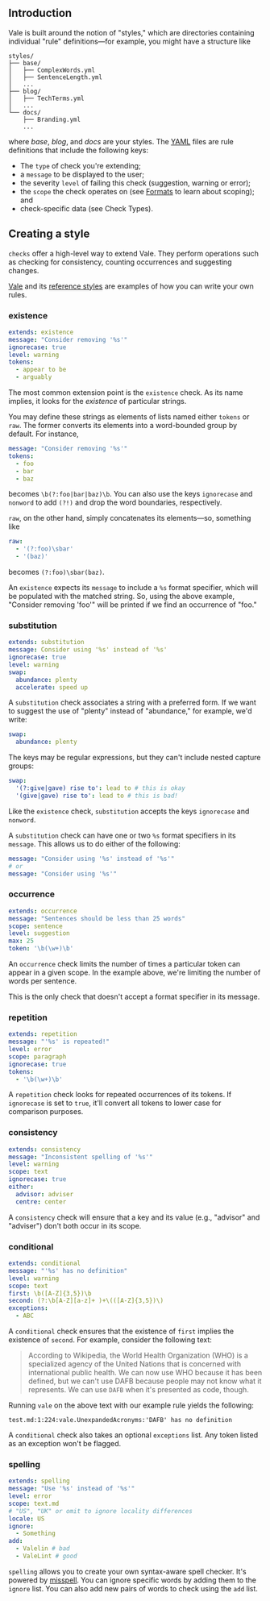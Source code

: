 ## Introduction

Vale is built around the notion of "styles," which are directories containing individual "rule" definitions&mdash;for example, you might have a structure like

```none
styles/
├── base/
│   ├── ComplexWords.yml
│   ├── SentenceLength.yml
│   ...
├── blog/
│   ├── TechTerms.yml
│   ...
└── docs/
    ├── Branding.yml
    ...
```

where *base*, *blog*, and *docs* are your styles. The [YAML](http://yaml.org/) files are rule definitions that include the following keys:

- The `type` of check you're extending;
- a `message` to be displayed to the user;
- the severity `level` of failing this check (suggestion, warning or error);
- the `scope` the check operates on (see [Formats](https://valelint.github.io/docs/formats/) to learn about scoping); and
- check-specific data (see Check Types).

## Creating a style

`checks` offer a high-level way to extend Vale. They perform operations such as checking for consistency, counting occurrences and suggesting changes.

[Vale](https://github.com/ValeLint/vale/tree/master/rule) and its [reference styles](https://github.com/ValeLint/vale/tree/master/styles) are examples of how you can write your own rules.

### existence

```yaml
extends: existence
message: "Consider removing '%s'"
ignorecase: true
level: warning
tokens:
  - appear to be
  - arguably
```

The most common extension point is the `existence` check. As its name implies, it looks for the *existence* of particular strings.

You may define these strings as elements of lists named either `tokens` or `raw`. The former converts its elements into a word-bounded group by default. For instance,

```yaml
message: "Consider removing '%s'"
tokens:
  - foo
  - bar
  - baz
```
becomes `\b(?:foo|bar|baz)\b`. You can also use the keys `ignorecase` and `nonword` to add `(?!)` and drop the word boundaries, respectively.

`raw`, on the other hand, simply concatenates its elements&mdash;so, something like

```yaml
raw:
  - '(?:foo)\sbar'
  - '(baz)'
```
becomes `(?:foo)\sbar(baz)`.

An `existence` expects its `message` to include a `%s` format specifier, which will be populated with the matched string. So, using the above example, "Consider removing 'foo'" will be printed if we find an occurrence of "foo."


### substitution

```yaml
extends: substitution
message: Consider using '%s' instead of '%s'
ignorecase: true
level: warning
swap:
  abundance: plenty
  accelerate: speed up
```

A `substitution` check associates a string with a preferred form. If we want to suggest the use of "plenty" instead of "abundance," for example, we'd write:

```yaml
swap:
  abundance: plenty
```

The keys  may be regular expressions, but they can't include nested capture groups:

```yaml
swap:
  '(?:give|gave) rise to': lead to # this is okay
  '(give|gave) rise to': lead to # this is bad!
```

Like the `existence` check, `substitution` accepts the keys `ignorecase` and `nonword`.

A `substitution` check can have one or two `%s` format specifiers in its `message`. This allows us to do either of the following:

```yaml
message: "Consider using '%s' instead of '%s'"
# or
message: "Consider using '%s'"
```

### occurrence

```yaml
extends: occurrence
message: "Sentences should be less than 25 words"
scope: sentence
level: suggestion
max: 25
token: '\b(\w+)\b'
```

An `occurrence` check limits the number of times a particular token can appear in a given scope. In the example above, we're limiting the number of words per sentence.

This is the only check that doesn't accept a format specifier in its message.

### repetition

```yaml
extends: repetition
message: "'%s' is repeated!"
level: error
scope: paragraph
ignorecase: true
tokens:
  - '\b(\w+)\b'
```

A `repetition`  check  looks for repeated occurrences of its tokens. If `ignorecase` is set to `true`, it'll convert all tokens to lower case for comparison purposes.

### consistency

```yaml
extends: consistency
message: "Inconsistent spelling of '%s'"
level: warning
scope: text
ignorecase: true
either:
  advisor: adviser
  centre: center
```

A `consistency` check will ensure that a key and its value (e.g., "advisor" and "adviser") don't both occur in its scope.

### conditional

```yaml
extends: conditional
message: "'%s' has no definition"
level: warning
scope: text
first: \b([A-Z]{3,5})\b
second: (?:\b[A-Z][a-z]+ )+\(([A-Z]{3,5})\)
exceptions:
  - ABC
```

A `conditional` check ensures that the existence of `first` implies the existence of `second`. For example, consider the following text:

<!-- vale off -->

> According to Wikipedia, the World Health Organization (WHO) is a specialized agency of the United Nations that is concerned with international public health. We can now use WHO because it has been defined, but we can't use DAFB because people may not know what it represents. We can use `DAFB` when it's presented as code, though.

<!-- vale on -->

Running `vale` on the above text with our example rule yields the following:

```none
test.md:1:224:vale.UnexpandedAcronyms:'DAFB' has no definition
```

A `conditional` check also takes an optional `exceptions` list. Any token listed as an exception won't be flagged.

### spelling

```yaml
extends: spelling
message: "Use '%s' instead of '%s'"
level: error
scope: text.md
# "US", "UK" or omit to ignore locality differences
locale: US
ignore:
  - Something
add:
  - Valelin # bad
  - ValeLint # good
```

`spelling` allows you to create your own syntax-aware spell checker. It's powered by [misspell](https://github.com/client9/misspell). You can ignore specific words by adding them to the `ignore` list. You can also add new pairs of words to check using the `add` list.
